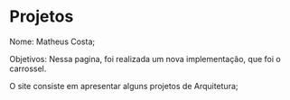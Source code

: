 # Projetos
Nome: Matheus Costa;

Objetivos: Nessa pagina, foi realizada um nova implementação, que foi o carrossel. 

O site consiste em apresentar alguns projetos de Arquitetura;

